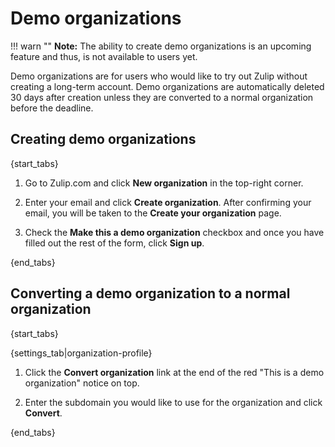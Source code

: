 # Demo organizations

!!! warn ""
    **Note:** The ability to create demo organizations is an upcoming
    feature and thus, is not available to users yet.

Demo organizations are for users who would like to try out Zulip without
creating a long-term account. Demo organizations are automatically deleted
30 days after creation unless they are converted to a normal organization
before the deadline.

## Creating demo organizations

{start_tabs}

1. Go to Zulip.com and click **New organization** in the top-right corner.

1. Enter your email and click **Create organization**. After confirming your
   email, you will be taken to the **Create your organization** page.

1. Check the **Make this a demo organization** checkbox and once you have
   filled out the rest of the form, click **Sign up**.

{end_tabs}

## Converting a demo organization to a normal organization

{start_tabs}

{settings_tab|organization-profile}

1. Click the **Convert organization** link at the end of the red
   "This is a demo organization" notice on top.

1. Enter the subdomain you would like to use for the organization and click
   **Convert**.

{end_tabs}
